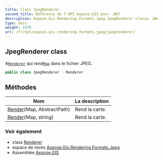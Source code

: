 ```yaml
---
title: Class JpegRenderer
second_title: Référence de l'API Aspose.GIS pour .NET
description: Aspose.Gis.Rendering.Formats.Jpeg.JpegRenderer classe. ARenderer qui rendMap dans le fichier JPEG.
type: docs
weight: 1570
url: /fr/net/aspose.gis.rendering.formats.jpeg/jpegrenderer/
---
```

## JpegRenderer class

A[`Renderer`](../../aspose.gis.rendering/renderer/) qui rend[`Map`](../../aspose.gis.rendering/map/) dans le fichier JPEG.

```csharp
public class JpegRenderer : Renderer
```

## Méthodes

| Nom | La description |
| --- | --- |
| [Render](../../aspose.gis.rendering/renderer/render/)(Map, AbstractPath) | Rend la carte. |
| [Render](../../aspose.gis.rendering/renderer/render/)(Map, string) | Rend la carte. |

### Voir également

* class [Renderer](../../aspose.gis.rendering/renderer/)
* espace de noms [Aspose.Gis.Rendering.Formats.Jpeg](../../aspose.gis.rendering.formats.jpeg/)
* Assemblée [Aspose.GIS](../../)


